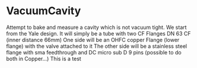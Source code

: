 # VacuumCavity
Attempt to bake and measure a cavity which is not vacuum tight.  We start from the Yale design. 
It will simply be a tube with two CF Flanges DN 63 CF (inner distance 66mm)
One side will be an OHFC copper Flange (lower flange) with the valve attached to it 
The other side will be a stainless steel flange with sma feedthrough and DC micro sub D 9 pins (possible to do both in Copper...)
This is a test
